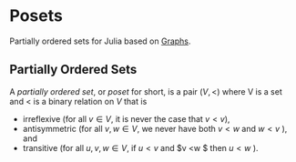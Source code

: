 # Posets
Partially ordered sets for Julia based on [Graphs](https://juliagraphs.org/Graphs.jl/).

## Partially Ordered Sets

A *partially ordered set*, or *poset* for short, is a pair $(V,<)$ where V is a set and
$<$ is a binary relation on $V$ that is
* irreflexive (for all $v \in V$, it is never the case that $v < v$),
* antisymmetric (for all $v,w \in V$, we never have both $v < w$ and $w < v$ ), and
* transitive (for all $u,v,w \in V$, if $u < v$ and $v <w $ then $u < w$ ).